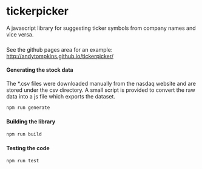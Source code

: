 # tickerpicker

A javascript library for suggesting ticker symbols from company names and vice versa.

###
See the github pages area for an example: http://andytompkins.github.io/tickerpicker/
#### Generating the stock data
The *.csv files were downloaded manually from the nasdaq website and are stored under the csv directory. A small script is provided to convert the raw data into a js file which exports the dataset.
```bash
npm run generate
```

#### Building the library
```bash
npm run build
```

#### Testing the code
```bash
npm run test
```


